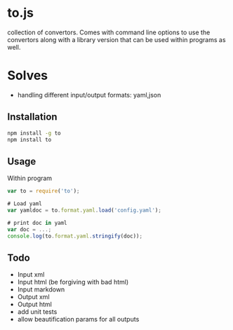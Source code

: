 # to.js
collection of convertors.
Comes with command line options to use the convertors along with a library version that can be used within programs as well.

# Solves
  * handling different input/output formats: yaml,json

## Installation
```bash
npm install -g to
npm install to
```

## Usage
Within program
```js
var to = require('to');

# Load yaml
var yamldoc = to.format.yaml.load('config.yaml');

# print doc in yaml 
var doc = ...;
console.log(to.format.yaml.stringify(doc));

```


## Todo
 * Input xml
 * Input html (be forgiving with bad html)
 * Input markdown 
 * Output xml
 * Output html
 * add unit tests
 * allow beautification params for all outputs 

